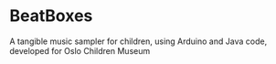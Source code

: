 BeatBoxes
=========

A tangible music sampler for children, using Arduino and Java code, developed for Oslo Children Museum
